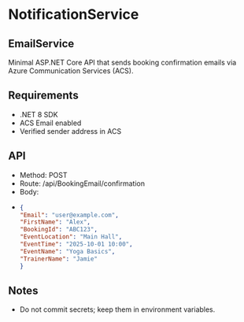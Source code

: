 # NotificationService

## EmailService
Minimal ASP.NET Core API that sends booking confirmation emails via Azure Communication Services (ACS).

## Requirements
- .NET 8 SDK
- ACS Email enabled
- Verified sender address in ACS

## API
- Method: POST
- Route: /api/BookingEmail/confirmation
- Body:
- ```json
  {
  "Email": "user@example.com",
  "FirstName": "Alex",
  "BookingId": "ABC123",
  "EventLocation": "Main Hall",
  "EventTime": "2025-10-01 10:00",
  "EventName": "Yoga Basics",
  "TrainerName": "Jamie"
  }
  ```

## Notes
- Do not commit secrets; keep them in environment variables.
